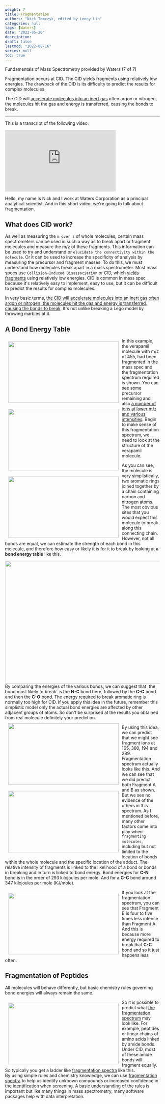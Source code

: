 ```yaml
---
weight: 7
title: Fragmentation
authors: "Nick Tomczyk, edited by Lenny Lin"
categories: null
tags: [Waters]
date: "2022-06-20"
description: 
draft: false
lastmod: "2022-08-16"
series: null
toc: true
---
```


Fundamentals of Mass Spectrometry provided by Waters (7 of 7)    

Fragmentation occurs at CID. The CID yields fragments using relatively low energies. The drawback of the CID is its difficulty to predict the results for complex molecules. 

The CID will <u>accelerate molecules into an inert gas</u> often argon or nitrogen, the molecules hit the gas and energy is transferred, causing the bonds to break.

<!--more-->
---
This is a transcript of the following video.  
<iframe width="360" height="200" src="https://www.youtube.com/embed/ESKpOcjF8QM?list=PL6yA4jv5tA-k9_2NVxm5jlzpZV_aW59DT" title="Fundamentals of MS (7 of 7) - Fragmentation" frameborder="0" allow="accelerometer; autoplay; clipboard-write; encrypted-media; gyroscope; picture-in-picture" allowfullscreen></iframe>

Hello, my name is Nick and I work at Waters Corporation as a principal analytical scientist. And in this short video, we're going to talk about fragmentation.   

## What does CID work?
As well as measuring the `m over z` of whole molecules, certain mass spectrometers can be used in such a way as to break apart or fragment molecules and measure the m/z of these fragments. This information can be used to try and understand or `elucidate the connectivity within the molecule`. Or it can be used to increase the specificity of analysis by measuring the precursor and fragment masses. To do this, we must understand how molecules break apart in a mass spectrometer. Most mass specs use `Collision-Induced Disassociation` or CID, which <u>yields fragments</u> using relatively low energies. CID is common in mass spec because it's relatively easy to implement, easy to use, but it can be difficult to predict the results for complex molecules.   

In very basic terms, <u>the CID will accelerate molecules into an inert gas often argon or nitrogen, the molecules hit the gas and energy is transferred, causing the bonds to break</u>. It's not unlike breaking a Lego model by throwing marbles at it. 


## A Bond Energy Table
<div class ="row">
<img width ="360" height= "200" src = "/docs/images/Screenshot 2022-06-23 182136.png" style ="float: left" HSPACE="10" VSPACE="10"/>
<img width ="360" height= "200" src = "/docs/images/Screenshot 2022-06-23 182303.png" style ="float: left" HSPACE="10" VSPACE="10"/>
</div>
<img width ="360" height= "200" src = "/docs/images/Screenshot 2022-06-23 182447.png" style ="float: left" HSPACE="10" VSPACE="10"/>  

In this example, the verapamil molecule with m/z of 455, had been fragmented in the mass spec and the fragmentation spectrum required is shown. You can see some precursor remaining and also <u>a number of ions at lower m/z and various intensities</u>. Begin to make sense of this fragmentation spectrum, we need to look at the structure of the verapamil molecule.  

As you can see, the molecule is very simplistically, two aromatic rings joined together by a chain containing carbon and nitrogen atoms. The most obvious sites that you would expect this molecule to break along this connecting chain. However, not all bonds are equal, we can estimate the strength of each bond in this molecule, and therefore how easy or likely it is for it to break by looking at <b>a bond energy table</b> like this. 

<div class ="row">
<img width ="720" height= "400" src = "/docs/images/Screenshot 2022-08-16 111308.png"/>  
</div>
By comparing the energies of the various bonds, we can suggest that `the bond most likely to break` is the <b>N-C</b> bond here, followed by the <b>C-C</b> bond and then the <b>C-O</b> bond. The energy required to break aromatic ring is normally too high for CID. If you apply this idea in the future, remember this simplistic model only the actual bond energies are affected by other adjacent groups of atoms. So don't be surprised at the results you obtained from real molecule definitely your prediction. 

<div class = "row">
<img width ="360" height= "200" src = "/docs/images/Screenshot 2022-06-23 182630.png" style ="float: left" HSPACE="10" VSPACE="10"/>
<img width ="360" height= "200" src = "/docs/images/Screenshot 2022-06-23 182845.png" style ="float: left" HSPACE="10" VSPACE="10"/>
</div>

By using this idea, we can predict that we might see fragment ions at 165, 300, 194 and 289. Fragmentation spectrum actually looks like this. And we can see that we did predict both Fragment A and B as shown. But we see no evidence of the others in this spectrum. As I mentioned before, many other factors come into play when `fragmenting molecules`, including but not limited to the location of bonds within the whole molecule and the specific location of the adduct. The relative intensity of fragments is linked to the likelihood of a bond or bonds in breaking and in turn is linked to bond energy. Bond energies for <b>C-N</b> bond is in the order of 293 kilojoules per mole. And for a <b>C-C</b> bond around 347 kilojoules per mole (KJ/mole).   

<div class ="row">
<img width ="360" height= "200" src = "/docs/images/Screenshot 2022-06-23 183104.png" style ="float: left" HSPACE="10" VSPACE="10"/>
If you look at the fragmentation spectrum, you can see that Fragment B is four to five times less intense than Fragment A. And this is because more energy required to break that <b>C-C</b> bond and so it just happens less often. 
</div>

## Fragmentation of Peptides
All molecules will behave differently, but basic chemistry rules governing bond energies will always remain the same. 
<div class ="row">
<img width ="360" height= "200" src = "/docs/images/Screenshot 2022-06-23 183417.png" style ="float: left" HSPACE="10" VSPACE="10"/>  
So it is possible to predict what <u>the fragmentation spectrum</u> may look like. For example, peptides or linear chains of amino acids linked by amide bonds. Under CID, most of these amide bonds will fragment equally.   So typically you get a ladder like <u>fragmentation spectra</u> like this. 
</div>
By using simple rules and chemistry knowledge, we can use <u>fragmentation spectra</u> to help us identify unknown compounds or increased confidence in the identification when screening. A basic understanding of the rules is important but like many things in mass spectrometry, many software packages help with data interpretation.